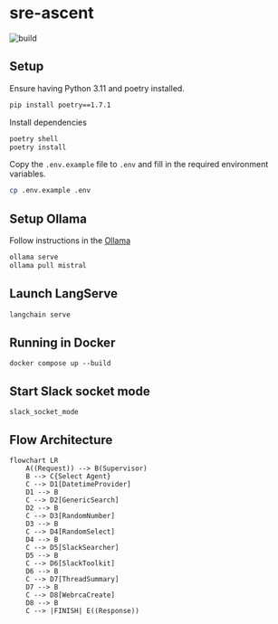 # sre-ascent

![build](https://github.com/hemslo/sre-ascent/actions/workflows/build.yml/badge.svg)

## Setup

Ensure having Python 3.11 and poetry installed.

```bash
pip install poetry==1.7.1
```

Install dependencies

```bash
poetry shell
poetry install
```

Copy the `.env.example` file to `.env` and fill in the required environment variables.

```bash
cp .env.example .env
```

## Setup Ollama

Follow instructions in the [Ollama](https://github.com/ollama/ollama)

```bash
ollama serve
ollama pull mistral
```

## Launch LangServe

```bash
langchain serve
```

## Running in Docker

```shell
docker compose up --build
```

## Start Slack socket mode

```shell
slack_socket_mode
```

## Flow Architecture

```mermaid
flowchart LR
    A((Request)) --> B(Supervisor)
    B --> C{Select Agent}
    C --> D1[DatetimeProvider]
    D1 --> B
    C --> D2[GenericSearch]
    D2 --> B
    C --> D3[RandomNumber]
    D3 --> B
    C --> D4[RandomSelect]
    D4 --> B
    C --> D5[SlackSearcher]
    D5 --> B
    C --> D6[SlackToolkit]
    D6 --> B
    C --> D7[ThreadSummary]
    D7 --> B
    C --> D8[WebrcaCreate]
    D8 --> B
    C --> |FINISH| E((Response))
```
